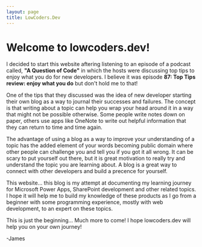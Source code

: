 ```yaml
---
layout: page
title: LowCoders.Dev
---
```


# Welcome to lowcoders.dev!

I decided to start this website aftering listening to an episode of a podcast called, <b>"A Question of Code"</b> in which the hosts were discussing top tips to enjoy what you do for new developers. I believe it was episode <b>87: Top Tips review: enjoy what you do</b> but don't hold me to that!

One of the tips that they discussed was the idea of new developer starting their own blog as a way to journal their successes and failures. The concept is that writing about a topic can help you wrap your head around it in a way that might not be possible otherwise. Some people write notes down on paper, others use apps like OneNote to write out helpful information that they can return to time and time again.

The advantage of using a blog as a way to improve your understanding of a topic has the added element of your words becoming public domain where other people can challenge you and tell you if you got it all wrong. It can be scary to put yourself out there, but it is great motivation to really try and understand the topic you are learning about. A blog is a great way to connect with other developers and build a precence for yourself.

This website... this blog is my attempt at documenting my learning journey for Microsoft Power Apps, SharePoint development and other related topics. I hope it will help me to build my knowledge of these products as I go from a beginner with some programming experience, mostly with web development, to an expert on these topics.

This is just the beginning... Much more to come! I hope lowcoders.dev will help you on your own journey!

-James
